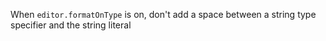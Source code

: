 When `editor.formatOnType` is on, don't add a space between a string type specifier and the string literal
